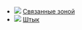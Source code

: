 * ![](/books/sf_action/Роман%20Куликов/Связанные%20зоной.jpg) [Связанные зоной](/books/sf_action/Роман%20Куликов/Связанные%20зоной)
* ![](/books/sf_action/Роман%20Куликов/Штык.jpg) [Штык](/books/sf_action/Роман%20Куликов/Штык)